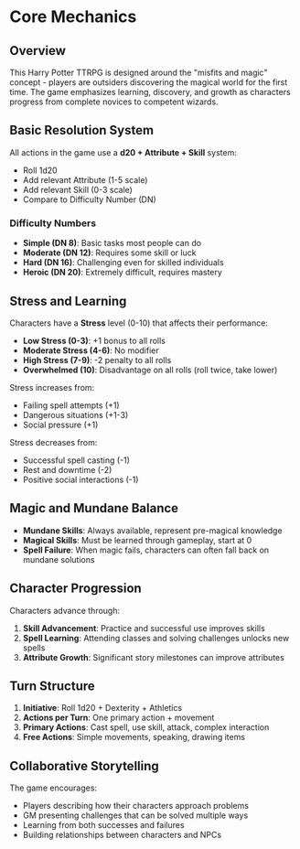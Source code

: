 # Core Mechanics

## Overview
This Harry Potter TTRPG is designed around the "misfits and magic" concept - players are outsiders discovering the magical world for the first time. The game emphasizes learning, discovery, and growth as characters progress from complete novices to competent wizards.

## Basic Resolution System
All actions in the game use a **d20 + Attribute + Skill** system:
- Roll 1d20
- Add relevant Attribute (1-5 scale)
- Add relevant Skill (0-3 scale)
- Compare to Difficulty Number (DN)

### Difficulty Numbers
- **Simple (DN 8)**: Basic tasks most people can do
- **Moderate (DN 12)**: Requires some skill or luck
- **Hard (DN 16)**: Challenging even for skilled individuals
- **Heroic (DN 20)**: Extremely difficult, requires mastery

## Stress and Learning
Characters have a **Stress** level (0-10) that affects their performance:
- **Low Stress (0-3)**: +1 bonus to all rolls
- **Moderate Stress (4-6)**: No modifier
- **High Stress (7-9)**: -2 penalty to all rolls
- **Overwhelmed (10)**: Disadvantage on all rolls (roll twice, take lower)

Stress increases from:
- Failing spell attempts (+1)
- Dangerous situations (+1-3)
- Social pressure (+1)

Stress decreases from:
- Successful spell casting (-1)
- Rest and downtime (-2)
- Positive social interactions (-1)

## Magic and Mundane Balance
- **Mundane Skills**: Always available, represent pre-magical knowledge
- **Magical Skills**: Must be learned through gameplay, start at 0
- **Spell Failure**: When magic fails, characters can often fall back on mundane solutions

## Character Progression
Characters advance through:
1. **Skill Advancement**: Practice and successful use improves skills
2. **Spell Learning**: Attending classes and solving challenges unlocks new spells
3. **Attribute Growth**: Significant story milestones can improve attributes

## Turn Structure
1. **Initiative**: Roll 1d20 + Dexterity + Athletics
2. **Actions per Turn**: One primary action + movement
3. **Primary Actions**: Cast spell, use skill, attack, complex interaction
4. **Free Actions**: Simple movements, speaking, drawing items

## Collaborative Storytelling
The game encourages:
- Players describing how their characters approach problems
- GM presenting challenges that can be solved multiple ways
- Learning from both successes and failures
- Building relationships between characters and NPCs